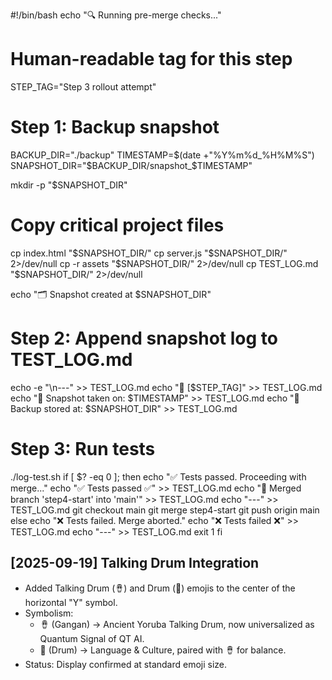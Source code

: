 #!/bin/bash
echo "🔍 Running pre-merge checks..."

# Human-readable tag for this step
STEP_TAG="Step 3 rollout attempt"

# Step 1: Backup snapshot
BACKUP_DIR="./backup"
TIMESTAMP=$(date +"%Y%m%d_%H%M%S")
SNAPSHOT_DIR="$BACKUP_DIR/snapshot_$TIMESTAMP"

mkdir -p "$SNAPSHOT_DIR"

# Copy critical project files
cp index.html "$SNAPSHOT_DIR/"
cp server.js "$SNAPSHOT_DIR/" 2>/dev/null
cp -r assets "$SNAPSHOT_DIR/" 2>/dev/null
cp TEST_LOG.md "$SNAPSHOT_DIR/" 2>/dev/null

echo "🗂 Snapshot created at $SNAPSHOT_DIR"

# Step 2: Append snapshot log to TEST_LOG.md
echo -e "\n---" >> TEST_LOG.md
echo "📌 [$STEP_TAG]" >> TEST_LOG.md
echo "📅 Snapshot taken on: $TIMESTAMP" >> TEST_LOG.md
echo "📂 Backup stored at: $SNAPSHOT_DIR" >> TEST_LOG.md

# Step 3: Run tests
./log-test.sh
if [ $? -eq 0 ]; then
  echo "✅ Tests passed. Proceeding with merge..."
  echo "✅ Tests passed ✅" >> TEST_LOG.md
  echo "🔀 Merged branch 'step4-start' into 'main'" >> TEST_LOG.md
  echo "---" >> TEST_LOG.md
  git checkout main
  git merge step4-start
  git push origin main
else
  echo "❌ Tests failed. Merge aborted."
  echo "❌ Tests failed ❌" >> TEST_LOG.md
  echo "---" >> TEST_LOG.md
  exit 1
fi

## [2025-09-19] Talking Drum Integration

- Added Talking Drum (🪘) and Drum (🥁) emojis to the center of the horizontal "Y" symbol.  
- Symbolism:  
  - 🪘 (Gangan) → Ancient Yoruba Talking Drum, now universalized as Quantum Signal of QT AI.  
  - 🥁 (Drum) → Language & Culture, paired with 🪘 for balance.  
- Status: Display confirmed at standard emoji size.
